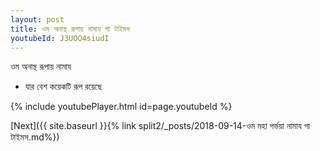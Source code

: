 ```yaml
---
layout: post
title: ওম অনান্থ রূপায় নামায গা টাইমস
youtubeId: J3UOO4siudI
---
```

 
 
 ওম অনান্থ রূপায় নামায  
 
 -  যার বেশ কয়েকটি রূপ রয়েছে 
 
  
 
  
 
 
 
 
 
 


{% include youtubePlayer.html id=page.youtubeId %}
 
[Next]({{ site.baseurl }}{% link  split2/_posts/2018-09-14-ওম মহা গর্ভয়া নামায গা টাইমস.md%})
 
